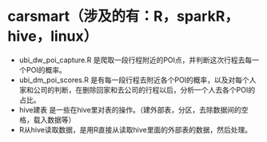 # carsmart（涉及的有：R，sparkR， hive，linux）
- ubi_dw_poi_capture.R 是爬取一段行程附近的POI点，并判断这次行程去每一个POI的概率。
- ubi_dm_poi_scores.R 是有每一段行程去附近各个POI的概率，以及对每个人家和公司的判断，在删除回家和去公司的行程以后，分析一个人去各个POI的占比。
- hive建表 是一些在hive里对表的操作。（建外部表，分区，去除数据间的空格，载入数据等）
- R从hive读取数据，是用R直接从读取hive里面的外部表的数据，然后处理。
